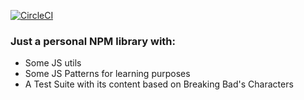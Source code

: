 [![CircleCI](https://circleci.com/gh/mariobrusarosco/walter-white.svg?style=svg)](https://circleci.com/gh/mariobrusarosco/walter-white)

### Just a personal NPM library with:
* Some JS utils 
* Some JS Patterns for learning purposes
* A Test Suite with its content based on Breaking Bad's Characters
